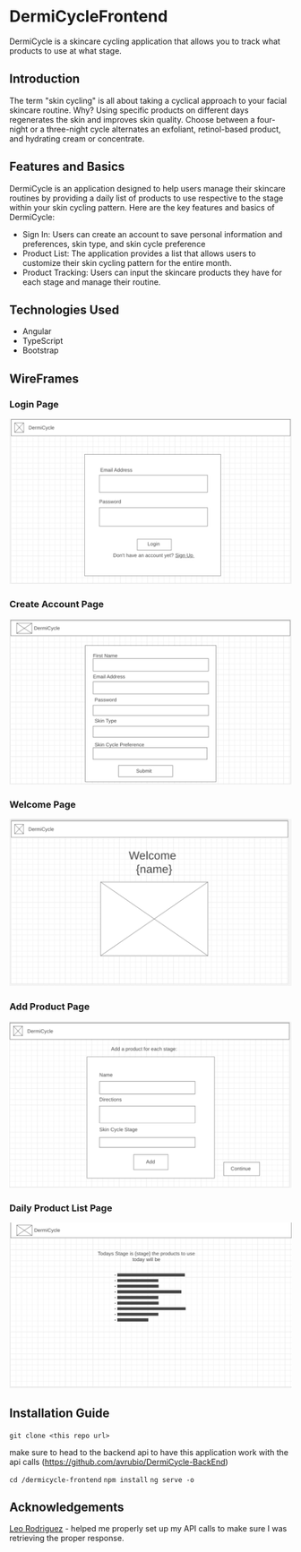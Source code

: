 # DermiCycleFrontend

DermiCycle is a skincare cycling application that allows you to track what products to use at what stage.

## Introduction

 The term "skin cycling" is all about taking a cyclical approach to your facial skincare routine. Why? Using specific products on different days regenerates the skin and improves skin quality. Choose between a four-night or a three-night cycle alternates an exfoliant, retinol-based product, and hydrating cream or concentrate.  


## Features and Basics
DermiCycle is an application designed to help users manage their skincare routines by providing a daily list of products to use respective to the stage within your skin cycling pattern. Here are the key features and basics of DermiCycle:

- Sign In: Users can create an account to save personal information and preferences, skin type, and skin cycle preference
- Product List: The application provides a list that allows users to customize their skin cycling pattern for the entire month.
- Product Tracking: Users can input the skincare products they have for each stage and manage their routine.

## Technologies Used
- Angular
- TypeScript
- Bootstrap

## WireFrames

### Login Page
<img src="WireframeLogin.png"/>

### Create Account Page
<img src="WireFrameCreateAccount.png"/>

### Welcome Page
<img src="WireFrameWelcomePage.png" />

### Add Product Page
<img src="WireFrameAddProduct.png"/>

### Daily Product List Page
<img src="WireframeProductList.png"/>

## Installation Guide

`git clone <this repo url>`

make sure to head to the backend api to have this application work with the api calls 
(https://github.com/avrubio/DermiCycle-BackEnd)


 `cd /dermicycle-frontend`
 `npm install`
`ng serve -o`
## Acknowledgements
[Leo Rodriguez](https://github.com/LRodriguez92) - helped me properly set up my API calls to make sure I was retrieving the proper response.
